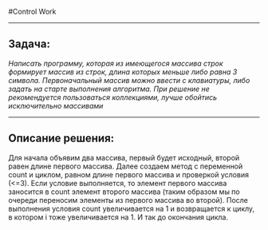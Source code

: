 #Control Work
_______________________________________________________
## Задача:
_Написать программу, которая из имеющегося массива строк формирует массив из строк, длина которых меньше либо равна 3 символа. Первоначальный массив можно ввести с клавиатуры, либо задать на старте выполнения алгоритма. При решение не рекомендуется пользоваться коллекциями, лучше обойтись исключительно массивами_
_______________________________________________________
## Описание решения:
Для начала объявим два массива, первый будет исходный, второй равен длине первого массива. Далее создаем метод с переменной count и циклом, равном длине первого массива и проверкой условия (<=3). Если условие выполняется, то элемент первого массива заносится в count элемент второго массива (таким образом мы по очереди переносим элементы из первого массива во второй). После выполнения условия count увеличивается на 1 и возвращается к циклу, в котором i тоже увеличивается на 1. И так до окончания цикла.